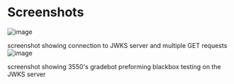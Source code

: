 # Screenshots

![image](https://github.com/user-attachments/assets/367b0789-7f12-476d-9158-d60db76177b9)

screenshot showing connection to JWKS server and multiple GET requests
![image](https://github.com/user-attachments/assets/602493bd-69d7-40da-bddc-eef445eb649d)

screenshot showing 3550's gradebot preforming blackbox testing on the JWKS server
